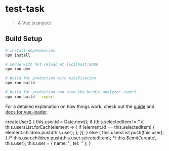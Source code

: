 # test-task

> A Vue.js project

## Build Setup

``` bash
# install dependencies
npm install

# serve with hot reload at localhost:8080
npm run dev

# build for production with minification
npm run build

# build for production and view the bundle analyzer report
npm run build --report
```

For a detailed explanation on how things work, check out the [guide](http://vuejs-templates.github.io/webpack/) and [docs for vue-loader](http://vuejs.github.io/vue-loader).


createUser() {
    this.user.id = Date.now();
    if (this.selectedItem != ''){
        this.usersList.forEach(element => {
            if (element.id == this.selectedItem) {
                element.children.push(this.user);
            };
        });
    } else {
        this.usersList.push(this.user);
    }
    /* this.user.children.push(this.user.selectedItem); */
    this.$emit('create', this.user);
    this.user = {
        name: '',
        tel: ''
    };
}
